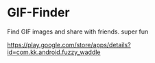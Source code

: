 # GIF-Finder
Find GIF images and share with friends.  super fun


https://play.google.com/store/apps/details?id=com.kk.android.fuzzy_waddle